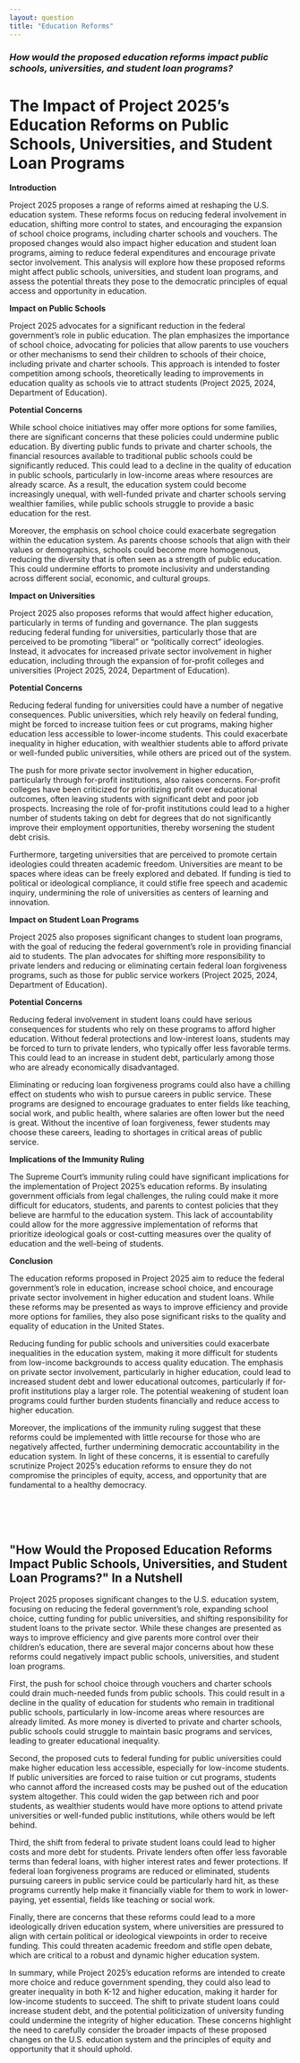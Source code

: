 ```yaml
---
layout: question
title: "Education Reforms"
---
```


### *How would the proposed education reforms impact public schools, universities, and student loan programs?*


# The Impact of Project 2025’s Education Reforms on Public Schools, Universities, and Student Loan Programs

**Introduction**

Project 2025 proposes a range of reforms aimed at reshaping the U.S. education system. These reforms focus on reducing federal involvement in education, shifting more control to states, and encouraging the expansion of school choice programs, including charter schools and vouchers. The proposed changes would also impact higher education and student loan programs, aiming to reduce federal expenditures and encourage private sector involvement. This analysis will explore how these proposed reforms might affect public schools, universities, and student loan programs, and assess the potential threats they pose to the democratic principles of equal access and opportunity in education.

**Impact on Public Schools**

Project 2025 advocates for a significant reduction in the federal government’s role in public education. The plan emphasizes the importance of school choice, advocating for policies that allow parents to use vouchers or other mechanisms to send their children to schools of their choice, including private and charter schools. This approach is intended to foster competition among schools, theoretically leading to improvements in education quality as schools vie to attract students (Project 2025, 2024, Department of Education).

**Potential Concerns**

While school choice initiatives may offer more options for some families, there are significant concerns that these policies could undermine public education. By diverting public funds to private and charter schools, the financial resources available to traditional public schools could be significantly reduced. This could lead to a decline in the quality of education in public schools, particularly in low-income areas where resources are already scarce. As a result, the education system could become increasingly unequal, with well-funded private and charter schools serving wealthier families, while public schools struggle to provide a basic education for the rest.

Moreover, the emphasis on school choice could exacerbate segregation within the education system. As parents choose schools that align with their values or demographics, schools could become more homogenous, reducing the diversity that is often seen as a strength of public education. This could undermine efforts to promote inclusivity and understanding across different social, economic, and cultural groups.

**Impact on Universities**

Project 2025 also proposes reforms that would affect higher education, particularly in terms of funding and governance. The plan suggests reducing federal funding for universities, particularly those that are perceived to be promoting “liberal” or “politically correct” ideologies. Instead, it advocates for increased private sector involvement in higher education, including through the expansion of for-profit colleges and universities (Project 2025, 2024, Department of Education).

**Potential Concerns**

Reducing federal funding for universities could have a number of negative consequences. Public universities, which rely heavily on federal funding, might be forced to increase tuition fees or cut programs, making higher education less accessible to lower-income students. This could exacerbate inequality in higher education, with wealthier students able to afford private or well-funded public universities, while others are priced out of the system.

The push for more private sector involvement in higher education, particularly through for-profit institutions, also raises concerns. For-profit colleges have been criticized for prioritizing profit over educational outcomes, often leaving students with significant debt and poor job prospects. Increasing the role of for-profit institutions could lead to a higher number of students taking on debt for degrees that do not significantly improve their employment opportunities, thereby worsening the student debt crisis.

Furthermore, targeting universities that are perceived to promote certain ideologies could threaten academic freedom. Universities are meant to be spaces where ideas can be freely explored and debated. If funding is tied to political or ideological compliance, it could stifle free speech and academic inquiry, undermining the role of universities as centers of learning and innovation.

**Impact on Student Loan Programs**

Project 2025 also proposes significant changes to student loan programs, with the goal of reducing the federal government’s role in providing financial aid to students. The plan advocates for shifting more responsibility to private lenders and reducing or eliminating certain federal loan forgiveness programs, such as those for public service workers (Project 2025, 2024, Department of Education).

**Potential Concerns**

Reducing federal involvement in student loans could have serious consequences for students who rely on these programs to afford higher education. Without federal protections and low-interest loans, students may be forced to turn to private lenders, who typically offer less favorable terms. This could lead to an increase in student debt, particularly among those who are already economically disadvantaged.

Eliminating or reducing loan forgiveness programs could also have a chilling effect on students who wish to pursue careers in public service. These programs are designed to encourage graduates to enter fields like teaching, social work, and public health, where salaries are often lower but the need is great. Without the incentive of loan forgiveness, fewer students may choose these careers, leading to shortages in critical areas of public service.

**Implications of the Immunity Ruling**

The Supreme Court’s immunity ruling could have significant implications for the implementation of Project 2025’s education reforms. By insulating government officials from legal challenges, the ruling could make it more difficult for educators, students, and parents to contest policies that they believe are harmful to the education system. This lack of accountability could allow for the more aggressive implementation of reforms that prioritize ideological goals or cost-cutting measures over the quality of education and the well-being of students.

**Conclusion**

The education reforms proposed in Project 2025 aim to reduce the federal government’s role in education, increase school choice, and encourage private sector involvement in higher education and student loans. While these reforms may be presented as ways to improve efficiency and provide more options for families, they also pose significant risks to the quality and equality of education in the United States.

Reducing funding for public schools and universities could exacerbate inequalities in the education system, making it more difficult for students from low-income backgrounds to access quality education. The emphasis on private sector involvement, particularly in higher education, could lead to increased student debt and lower educational outcomes, particularly if for-profit institutions play a larger role. The potential weakening of student loan programs could further burden students financially and reduce access to higher education.

Moreover, the implications of the immunity ruling suggest that these reforms could be implemented with little recourse for those who are negatively affected, further undermining democratic accountability in the education system. In light of these concerns, it is essential to carefully scrutinize Project 2025’s education reforms to ensure they do not compromise the principles of equity, access, and opportunity that are fundamental to a healthy democracy.

<br>
<br>
<br>

## <span id="nutshell">"How Would the Proposed Education Reforms Impact Public Schools, Universities, and Student Loan Programs?" In a Nutshell</span>

Project 2025 proposes significant changes to the U.S. education system, focusing on reducing the federal government’s role, expanding school choice, cutting funding for public universities, and shifting responsibility for student loans to the private sector. While these changes are presented as ways to improve efficiency and give parents more control over their children’s education, there are several major concerns about how these reforms could negatively impact public schools, universities, and student loan programs.

First, the push for school choice through vouchers and charter schools could drain much-needed funds from public schools. This could result in a decline in the quality of education for students who remain in traditional public schools, particularly in low-income areas where resources are already limited. As more money is diverted to private and charter schools, public schools could struggle to maintain basic programs and services, leading to greater educational inequality.

Second, the proposed cuts to federal funding for public universities could make higher education less accessible, especially for low-income students. If public universities are forced to raise tuition or cut programs, students who cannot afford the increased costs may be pushed out of the education system altogether. This could widen the gap between rich and poor students, as wealthier students would have more options to attend private universities or well-funded public institutions, while others would be left behind.

Third, the shift from federal to private student loans could lead to higher costs and more debt for students. Private lenders often offer less favorable terms than federal loans, with higher interest rates and fewer protections. If federal loan forgiveness programs are reduced or eliminated, students pursuing careers in public service could be particularly hard hit, as these programs currently help make it financially viable for them to work in lower-paying, yet essential, fields like teaching or social work.

Finally, there are concerns that these reforms could lead to a more ideologically driven education system, where universities are pressured to align with certain political or ideological viewpoints in order to receive funding. This could threaten academic freedom and stifle open debate, which are critical to a robust and dynamic higher education system.

In summary, while Project 2025’s education reforms are intended to create more choice and reduce government spending, they could also lead to greater inequality in both K-12 and higher education, making it harder for low-income students to succeed. The shift to private student loans could increase student debt, and the potential politicization of university funding could undermine the integrity of higher education. These concerns highlight the need to carefully consider the broader impacts of these proposed changes on the U.S. education system and the principles of equity and opportunity that it should uphold.
